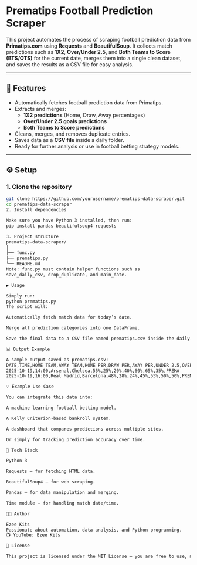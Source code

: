 # Prematips Football Prediction Scraper

This project automates the process of scraping football prediction data from **Primatips.com** using **Requests** and **BeautifulSoup**. It collects match predictions such as **1X2**, **Over/Under 2.5**, and **Both Teams to Score (BTS/OTS)** for the current date, merges them into a single clean dataset, and saves the results as a CSV file for easy analysis.

---

## 🚀 Features
- Automatically fetches football prediction data from Primatips.
- Extracts and merges:
  - **1X2 predictions** (Home, Draw, Away percentages)
  - **Over/Under 2.5 goals predictions**
  - **Both Teams to Score predictions**
- Cleans, merges, and removes duplicate entries.
- Saves data as a **CSV file** inside a daily folder.
- Ready for further analysis or use in football betting strategy models.

---

## ⚙️ Setup

### 1. Clone the repository
```bash
git clone https://github.com/yourusername/prematips-data-scraper.git
cd prematips-data-scraper
2. Install dependencies

Make sure you have Python 3 installed, then run:
pip install pandas beautifulsoup4 requests

3. Project structure
prematips-data-scraper/
│
├── func.py
├── prematips.py
└── README.md
Note: func.py must contain helper functions such as
save_daily_csv, drop_duplicate, and main_date.

▶️ Usage

Simply run:
python prematips.py
The script will:

Automatically fetch match data for today’s date.

Merge all prediction categories into one DataFrame.

Save the final data to a CSV file named prematips.csv inside the daily folder.

📊 Output Example

A sample output saved as prematips.csv:
DATE,TIME,HOME TEAM,AWAY TEAM,HOME PER,DRAW PER,AWAY PER,UNDER 2.5,OVER 2.5,BTS,OTS,NAME
2025-10-19,14:00,Arsenal,Chelsea,55%,25%,20%,40%,60%,65%,35%,PREMA
2025-10-19,16:00,Real Madrid,Barcelona,48%,28%,24%,45%,55%,50%,50%,PREMA

💡 Example Use Case

You can integrate this data into:

A machine learning football betting model.

A Kelly Criterion-based bankroll system.

A dashboard that compares predictions across multiple sites.

Or simply for tracking prediction accuracy over time.

🧰 Tech Stack

Python 3

Requests – for fetching HTML data.

BeautifulSoup4 – for web scraping.

Pandas – for data manipulation and merging.

Time module – for handling match date/time.

👨‍💻 Author

Ezee Kits
Passionate about automation, data analysis, and Python programming.
📺 YouTube: Ezee Kits

📄 License

This project is licensed under the MIT License – you are free to use, modify, and distribute it with attribution.
